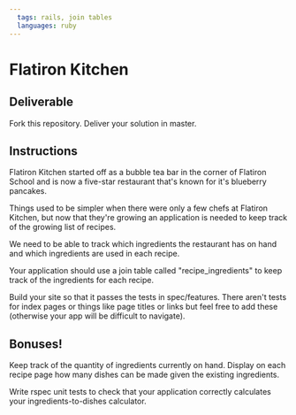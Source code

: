 ```yaml
---
  tags: rails, join tables
  languages: ruby
---
```


# Flatiron Kitchen

## Deliverable

Fork this repository. Deliver your solution in master.

## Instructions

Flatiron Kitchen started off as a bubble tea bar in the corner of
Flatiron School and is now a five-star restaurant that's known for it's
blueberry pancakes.

Things used to be simpler when there were only a few chefs at Flatiron Kitchen,
but now that they're growing an application is needed to keep track of the
growing list of recipes.

We need to be able to track which ingredients the restaurant has on hand and
which ingredients are used in each recipe.

Your application should use a join table called "recipe_ingredients" to keep
track of the ingredients for each recipe.

Build your site so that it passes the tests in spec/features. There
aren't tests for index pages or things like page titles or links but
feel free to add these (otherwise your app will be difficult to
navigate).

## Bonuses!

Keep track of the quantity of ingredients currently on hand. Display on each
recipe page how many dishes can be made given the existing ingredients.

Write rspec unit tests to check that your application correctly calculates
your ingredients-to-dishes calculator.
